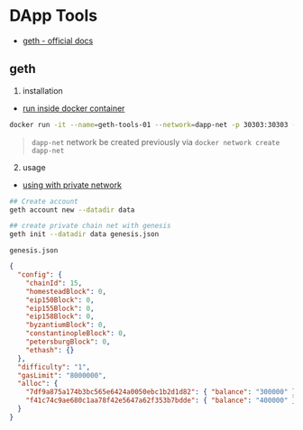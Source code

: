 # DApp Tools
- [geth - official docs](https://geth.ethereum.org/docs/)

## geth 
1. installation
- [run inside docker container](https://geth.ethereum.org/docs/install-and-build/installing-geth#run-inside-docker-container)
```bash
docker run -it --name=geth-tools-01 --network=dapp-net -p 30303:30303 -v ~/docker_data/geth_data:/root/.ethereum ethereum/client-go:alltools-latest  
```
> `dapp-net` network be created previously via `docker network create dapp-net`

2. usage
- [using with private network](https://geth.ethereum.org/docs/interface/private-network)
```bash
## Create account
geth account new --datadir data

## create private chain net with genesis
geth init --datadir data genesis.json
```
`genesis.json`
```json
{
  "config": {
    "chainId": 15,
    "homesteadBlock": 0,
    "eip150Block": 0,
    "eip155Block": 0,
    "eip158Block": 0,
    "byzantiumBlock": 0,
    "constantinopleBlock": 0,
    "petersburgBlock": 0,
    "ethash": {}
  },
  "difficulty": "1",
  "gasLimit": "8000000",
  "alloc": {
    "7df9a875a174b3bc565e6424a0050ebc1b2d1d82": { "balance": "300000" },
    "f41c74c9ae680c1aa78f42e5647a62f353b7bdde": { "balance": "400000" }
  }
}
```